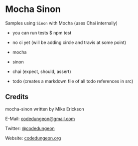 # Mocha Sinon
Samples using `Sinon` with Mocha (uses Chai internally)

- you can run tests
$ npm test

- no ci yet (will be adding circle and travis at some point)

- mocha
- sinon
- chai (expect, should, assert)	
- todo (creates a markdown file of all todo references in src)



## Credits

mocha-sinon written by Mike Erickson

E-Mail: [codedungeon@gmail.com](mailto:codedungeon@gmail.com)

Twitter: [@codedungeon](http://twitter.com/codedungeon)

Website: [codedungeon.org](http://codedungeon.org)
